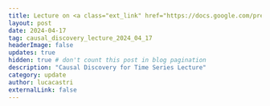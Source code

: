 ```yaml
---
title: Lecture on <a class="ext_link" href="https://docs.google.com/presentation/d/1_gT6hA5DaadEfMs6oFbxyryXYAzJsTdoz6vzbrgYvaA/edit?usp=sharing">Causal Discovery for Time-Series Data</a> in the Artificial Intelligence course of the Computer Science program at the University of Padua.
layout: post
date: 2024-04-17
tag: causal_discovery_lecture_2024_04_17
headerImage: false
updates: true
hidden: true # don't count this post in blog pagination
description: "Causal Discovery for Time Series Lecture"
category: update
author: lucacastri
externalLink: false
---
```

